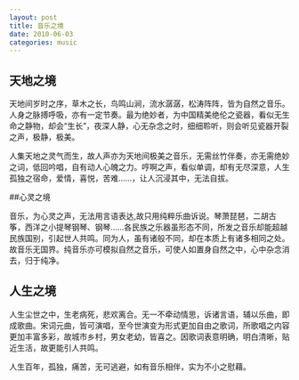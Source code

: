 ```yaml
---
layout: post
title: 音乐之境
date: 2010-06-03
categories: music
---
```

## 天地之境

天地间岁时之序，草木之长，鸟鸣山涧，流水潺潺，松涛阵阵，皆为自然之音乐。人身之脉搏呼吸，亦有一定节奏。最为绝妙者，为中国精美绝伦之瓷器，看似无生命之静物，却会“生长”，夜深人静，心无杂念之时，细细聆听，则会听见瓷器开裂之声，极静，极美。
<!--more-->

人集天地之灵气而生，故人声亦为天地间极美之音乐，无需丝竹伴奏，亦无需绝妙之词，低回吟唱，自有动人心魄之力。哼啊之声，看似单调，却有无尽深意，人生孤独之宿命，爱情，喜悦，苦难……，让人沉浸其中，无法自拔。

##心灵之境

音乐，为心灵之声，无法用言语表达,故只用纯粹乐曲诉说。琴萧琵琶，二胡古筝，西洋之小提琴钢琴、钢琴……各民族之乐器虽形态不同，所发之音乐却能超越民族国别，引起世人共鸣。同为人，虽有诸般不同，却在本质上有诸多相同之处。故音乐无国界。纯音乐亦可模拟自然之音乐，可使人如置身自然之中，心中杂念消去，归于纯净。

## 人生之境

人生尘世之中，生老病死，悲欢离合。无一不牵动情思，诉诸言语，辅以乐曲，即成歌曲。宋词元曲，皆可演唱，至今世演变为形式更加自由之歌词，所歌唱之内容更加丰富多彩，故城市乡村，男女老幼，皆喜之。因歌词表意明确，明白清晰，贴近生活，故更能引人共鸣。

人生百年，孤独，痛苦，无可逃避，如有音乐相伴，实为不小之慰藉。

 
